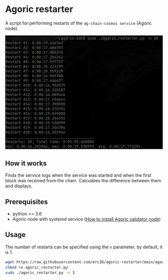 # Agoric restarter

A script for performing restarts of the `ag-chain-cosmos service` (Agoric node).

![image-20210701160153129](docs/image-20210701160153129.png)

## **How it works**

Finds the service logs when the service was started and when the first block was received from the chain. Calculates the difference between them and displays.

## Prerequisites

- python >= 3.6
- Agoric node with systemd service ([How to install Agoric validator node](https://github.com/Agoric/agoric-sdk/wiki/Validator-Guide))

## Usage

The number of restarts can be specified using the `n` parameter, by default, it is 1.

```bash
wget https://raw.githubusercontent.com/erc30/agoric-restarter/main/agoric_restarter.py
chmod +x agoric_restarter.py
sudo ./agoric_restarter.py -n 3
```


